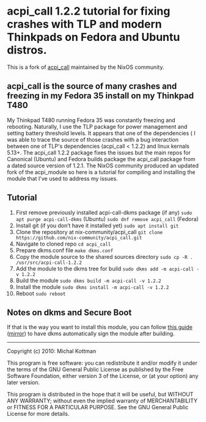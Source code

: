 # acpi\_call 1.2.2 tutorial for fixing crashes with TLP and modern Thinkpads on Fedora and Ubuntu distros.
This is a fork of [acpi_call](https://github.com/mkottman/acpi_call) maintained by the NixOS community.

## acpi_call is the source of many crashes and freezing in my Fedora 35 install on my Thinkpad T480

My Thinkpad T480 running Fedora 35 was constantly freezing and rebooting. Naturally, I use the TLP package for power management and setting battery threshold levels. It appears that one of the dependencies ( I was able to trace the source of those crashes with a bug interaction between one of TLP's dependencies (acpi_call < 1.2.2) and linux kernals 5.13+. The acpi_call 1.2.2 package fixes the issues but the main repos for Canonical (Ubuntu) and Fedora builds package the acpi_call package from a dated source version of 1.2.1. The NixOS community produced an updated fork of the acpi_module so here is a tutorial for compiling and installing the module that I've used to address my issues.

## Tutorial
1. First remove previously installed acpi-call-dkms package (if any)
``sudo apt purge acpi-call-dkms`` (Ubuntu)
``sudo dnf remove acpi_call`` (Fedora)
2. Install git (if you don’t have it installed yet)
``sudo apt install git``
3. Clone the repository at nix-community/acpi_call
``git clone https://github.com/nix-community/acpi_call.git``
4. Navigate to cloned repo
``cd acpi_call``
5. Prepare dkms.conf file
``make dkms.conf``
6. Copy the module source to the shared sources directory 
``sudo cp -R . /usr/src/acpi-call-1.2.2``
7. Add the module to the dkms tree for build
``sudo dkms add -m acpi-call -v 1.2.2``
8. Build the module
``sudo dkms build -m acpi-call -v 1.2.2``
9. Install the module
``sudo dkms install -m acpi-call -v 1.2.2``
10. Reboot
``sudo reboot``

## Notes on dkms and Secure Boot

If that is the way you want to install this module, you can follow 
[this guide](https://web.archive.org/web/20210215173902/https://gist.github.com/dop3j0e/2a9e2dddca982c4f679552fc1ebb18df) ([mirror](https://gist.github.com/s-h-a-d-o-w/53c2215e955c3326c6ec8f812a0d2f27))
to have dkms automatically sign the module after building.


***

Copyright (c) 2010: Michal Kottman

This program is free software: you can redistribute it and/or modify
it under the terms of the GNU General Public License as published by
the Free Software Foundation, either version 3 of the License, or
(at your option) any later version.

This program is distributed in the hope that it will be useful,
but WITHOUT ANY WARRANTY; without even the implied warranty of
MERCHANTABILITY or FITNESS FOR A PARTICULAR PURPOSE.  See the
GNU General Public License for more details.
